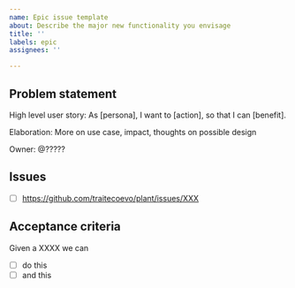 ```yaml
---
name: Epic issue template
about: Describe the major new functionality you envisage
title: ''
labels: epic
assignees: ''

---
```


## Problem statement

High level user story: As [persona], I want to [action], so that I can [benefit].

Elaboration:  More on use case, impact, thoughts on possible design

Owner: @?????

## Issues ##

- [ ] https://github.com/traitecoevo/plant/issues/XXX

## Acceptance criteria ##

Given a XXXX we can

- [ ] do this
- [ ] and this
